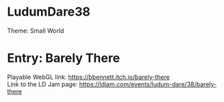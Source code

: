 # LudumDare38
Theme: Small World

# Entry: Barely There
Playable WebGL link: https://bbennett.itch.io/barely-there  
Link to the LD Jam page: https://ldjam.com/events/ludum-dare/38/barely-there
